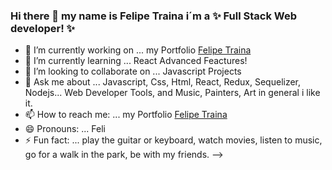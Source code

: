 ### Hi there 👋 my name is Felipe Traina i´m a ✨ Full Stack Web developer! ✨ 

- 🔭 I’m currently working on ... my Portfolio [Felipe Traina](https://felipe-traina.web.app)
- 🌱 I’m currently learning ... React Advanced Feactures!
- 👯 I’m looking to collaborate on ... Javascript Projects
- 💬 Ask me about ...  Javascript, Css, Html, React, Redux, Sequelizer, Nodejs... Web Developer Tools, and Music, Painters, Art in general i like it.
- 📫 How to reach me: ... my Portfolio [Felipe Traina](https://felipe-traina.web.app)
- 😄 Pronouns: ... Feli
- ⚡ Fun fact: ... play the guitar or keyboard, watch movies, listen to music, go for a walk in the park, be with my friends.
-->
